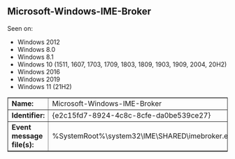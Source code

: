 ## Microsoft-Windows-IME-Broker

Seen on:
* Windows 2012
* Windows 8.0
* Windows 8.1
* Windows 10 (1511, 1607, 1703, 1709, 1803, 1809, 1903, 1909, 2004, 20H2)
* Windows 2016
* Windows 2019
* Windows 11 (21H2)

<table border="1" class="docutils">
  <tbody>
    <tr>
      <td><b>Name:</b></td>
      <td>Microsoft-Windows-IME-Broker</td>
    </tr>
    <tr>
      <td><b>Identifier:</b></td>
      <td>{e2c15fd7-8924-4c8c-8cfe-da0be539ce27}</td>
    </tr>
    <tr>
      <td><b>Event message file(s):</b></td>
      <td>%SystemRoot%\system32\IME\SHARED\imebroker.exe</td>
    </tr>
  </tbody>
</table>

&nbsp;

